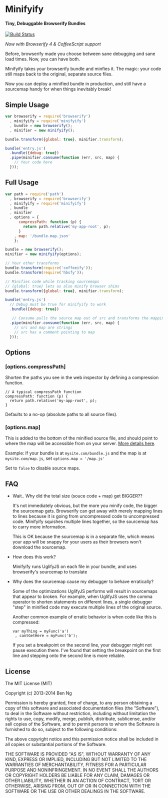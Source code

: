 Minifyify
=========
#### Tiny, Debuggable Browserify Bundles

[![Build Status](https://travis-ci.org/ben-ng/minifyify.png?branch=master)](https://travis-ci.org/ben-ng/minifyify)

*Now with Browserify 4 & CoffeeScript support*

Before, browserify made you choose between sane debugging and sane load times. Now, you can have both.

Minifyify takes your browserify bundle and minfies it. The magic: your code still maps back to the original, separate source files.

Now you can deploy a minified bundle in production, and still have a sourcemap handy for when things inevitably break!

## Simple Usage

```js
var browserify = require('browserify')
  , minifyify = require('minifyify')
  , bundle = new browserify();
  , minifier = new minifyify();

bundle.transform({global: true}, minifier.transform);

bundle('entry.js')
  .bundle({debug: true})
  .pipe(minifier.consume(function (err, src, map) {
    // Your code here
  }));
```

## Full Usage

```js
var path = require('path')
  , browserify = require('browserify')
  , minifyify = require('minifyify')
  , bundle
  , minifier
  , options = {
      compressPath: function (p) {
        return path.relative('my-app-root', p);
      }
    , map: '/bundle.map.json'
    };

bundle = new browserify();
minifier = new minifyify(options);

// Your other transforms
bundle.transform(require('coffeeify'));
bundle.transform(require('hbsfy'));

// Minifies code while tracking sourcemaps
// {global: true} lets us also minify browser shims
bundle.transform({global: true}, minifier.transform);

bundle('entry.js')
  // Debug must be true for minifyify to work
  .bundle({debug: true})

   // Consume pulls the source map out of src and transforms the mappings
  .pipe(minifier.consume(function (err, src, map) {
    // src and map are strings
    // src has a comment pointing to map
  }));
```

## Options

### [options.compressPath]

Shorten the paths you see in the web inspector by defining a compression function.

```
// A typical compressPath function
compressPath: function (p) {
  return path.relative('my-app-root', p);
}
```

Defaults to a no-op (absolute paths to all source files).

### [options.map]

This is added to the bottom of the minified source file, and should point to where the map will be accessible from on your server. [More details here](http://www.html5rocks.com/en/tutorials/developertools/sourcemaps/#toc-howwork).

Example: If your bundle is at `mysite.com/bundle.js` and the map is at `mysite.com/map.js`, set `options.map = '/map.js'`

Set to `false` to disable source maps.

## FAQ

 * Wait.. Why did the total size (souce code + map) get BIGGER??

   It's not immediately obvious, but the more you minify code, the bigger the sourcemap gets. Browserify can get away with merely mapping lines to lines because it is going from uncompressed code to uncompressed code. Minifyify squishes multiple lines together, so the sourcemap has to carry more information.

   This is OK because the sourcemap is in a separate file, which means your app will be snappy for your users as their browsers won't download the sourcemap.

 * How does this work?

   Minifyify runs UglifyJS on each file in your bundle, and uses browserify's sourcemap to translate

 * Why does the sourcemap cause my debugger to behave erratically?

   Some of the optimizations UglifyJS performs will result in sourcemaps that appear to broken. For example, when UglifyJS uses the comma operator to shorten statements on different lines, a single debugger "step" in minified code may execute multiple lines of the original source.

   Another common example of erratic behavior is when code like this is compressed:

   ```
   var myThing = myFunc('a')
    , cantGetHere = myFunc('b');
   ```

   If you set a breakpoint on the second line, your debugger might not pause execution there. I've found that setting the breakpoint on the first line and stepping onto the second line is more reliable.

## License

The MIT License (MIT)

Copyright (c) 2013-2014 Ben Ng

Permission is hereby granted, free of charge, to any person obtaining a copy
of this software and associated documentation files (the "Software"), to deal
in the Software without restriction, including without limitation the rights
to use, copy, modify, merge, publish, distribute, sublicense, and/or sell
copies of the Software, and to permit persons to whom the Software is
furnished to do so, subject to the following conditions:

The above copyright notice and this permission notice shall be included in
all copies or substantial portions of the Software.

THE SOFTWARE IS PROVIDED "AS IS", WITHOUT WARRANTY OF ANY KIND, EXPRESS OR
IMPLIED, INCLUDING BUT NOT LIMITED TO THE WARRANTIES OF MERCHANTABILITY,
FITNESS FOR A PARTICULAR PURPOSE AND NONINFRINGEMENT. IN NO EVENT SHALL THE
AUTHORS OR COPYRIGHT HOLDERS BE LIABLE FOR ANY CLAIM, DAMAGES OR OTHER
LIABILITY, WHETHER IN AN ACTION OF CONTRACT, TORT OR OTHERWISE, ARISING FROM,
OUT OF OR IN CONNECTION WITH THE SOFTWARE OR THE USE OR OTHER DEALINGS IN
THE SOFTWARE.
